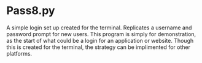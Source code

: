 # Pass8.py
A simple login set up created for the terminal. Replicates a username and password prompt for new users.
This program is simply for demonstration, as the start of what could be a login for an application or website.
Though this is created for the terminal, the strategy can be implimented for other platforms.
